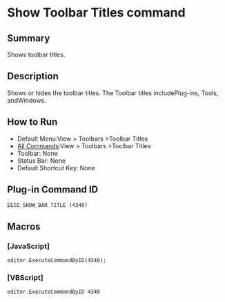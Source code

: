 # Show Toolbar Titles command

## Summary

Shows toolbar titles.

## Description

Shows or hides the toolbar titles. The Toolbar titles includePlug-ins,
Tools, andWindows.

## How to Run

- Default Menu:View >
Toolbars \>Toolbar Titles
- [All Commands](../tools/all_commands):View >
Toolbars \>Toolbar Titles
- Toolbar: None
- Status Bar: None
- Default Shortcut Key: None

## Plug-in Command ID

```
EEID_SHOW_BAR_TITLE (4340)```

## Macros

### \[JavaScript\]

```
editor.ExecuteCommandByID(4340);
```

### \[VBScript\]

```
editor.ExecuteCommandByID 4340
```
